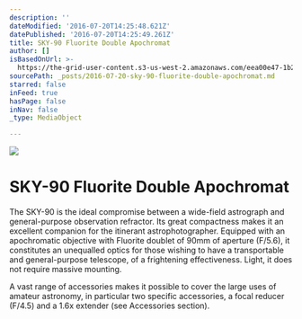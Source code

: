 ```yaml
---
description: ''
dateModified: '2016-07-20T14:25:48.621Z'
datePublished: '2016-07-20T14:25:49.261Z'
title: SKY-90 Fluorite Double Apochromat
author: []
isBasedOnUrl: >-
  https://the-grid-user-content.s3-us-west-2.amazonaws.com/eea00e47-1b27-4bfa-a9a7-510ccc0f57f4.jpg
sourcePath: _posts/2016-07-20-sky-90-fluorite-double-apochromat.md
starred: false
inFeed: true
hasPage: false
inNav: false
_type: MediaObject

---
```

![](https://s3-us-west-2.amazonaws.com/the-grid-img/p/4545a13de12b767dc7253f75b9d15658bc1a72a1.jpg)

# SKY-90 Fluorite Double Apochromat

The SKY-90 is the ideal compromise between a wide-field astrograph and general-purpose observation refractor. Its great compactness makes it an excellent companion for the itinerant astrophotographer. Equipped with an apochromatic objective with Fluorite doublet of 90mm of aperture (F/5.6), it constitutes an unequalled optics for those wishing to have a transportable and general-purpose telescope, of a frightening effectiveness. Light, it does not require massive mounting.

A vast range of accessories makes it possible to cover the large uses of amateur astronomy, in particular two specific accessories, a focal reducer (F/4.5) and a 1.6x extender (see Accessories section).